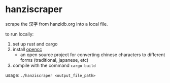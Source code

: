 # hanziscraper

scrape the 汉字 from hanzidb.org into a local file.

to run locally:
1. set up rust and cargo
2. install [opencc](https://github.com/BYVoid/OpenCC)
    - an open source project for converting chinese characters to different forms (traditional, japanese, etc)
3. compile with the command `cargo build`

usage:
`./hanziscraper <output_file_path>`
